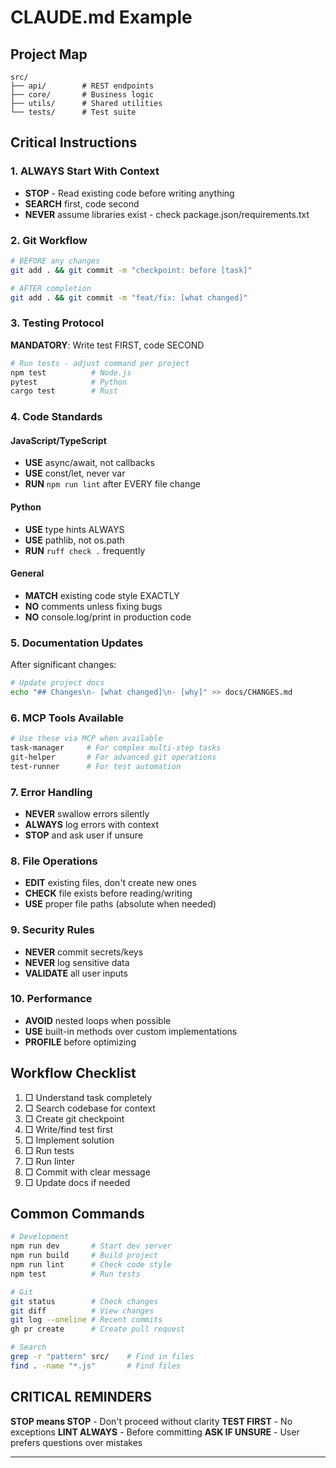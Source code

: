 <!-- 
CRITICAL: Keep CLAUDE.md under 150 lines!
Past 200 lines, Claude starts ignoring instructions.
Be DIRECT. Use STRONG language. Less is more.

Structure:
1. Small project map
2. Clear workflow outline  
3. Bash/CLI/MCP commands embedded
4. Style/format rules
-->

# CLAUDE.md Example

## Project Map
```
src/
├── api/        # REST endpoints
├── core/       # Business logic
├── utils/      # Shared utilities
└── tests/      # Test suite
```

## Critical Instructions

### 1. ALWAYS Start With Context
- **STOP** - Read existing code before writing anything
- **SEARCH** first, code second
- **NEVER** assume libraries exist - check package.json/requirements.txt

### 2. Git Workflow 
```bash
# BEFORE any changes
git add . && git commit -m "checkpoint: before [task]"

# AFTER completion
git add . && git commit -m "feat/fix: [what changed]"
```

### 3. Testing Protocol
**MANDATORY**: Write test FIRST, code SECOND
```bash
# Run tests - adjust command per project
npm test          # Node.js
pytest            # Python
cargo test        # Rust
```

### 4. Code Standards

#### JavaScript/TypeScript
- **USE** async/await, not callbacks
- **USE** const/let, never var
- **RUN** `npm run lint` after EVERY file change

#### Python
- **USE** type hints ALWAYS
- **USE** pathlib, not os.path
- **RUN** `ruff check .` frequently

#### General
- **MATCH** existing code style EXACTLY
- **NO** comments unless fixing bugs
- **NO** console.log/print in production code

### 5. Documentation Updates
After significant changes:
```bash
# Update project docs
echo "## Changes\n- [what changed]\n- [why]" >> docs/CHANGES.md
```

### 6. MCP Tools Available
```bash
# Use these via MCP when available
task-manager     # For complex multi-step tasks
git-helper       # For advanced git operations
test-runner      # For test automation
```

### 7. Error Handling
- **NEVER** swallow errors silently
- **ALWAYS** log errors with context
- **STOP** and ask user if unsure

### 8. File Operations
- **EDIT** existing files, don't create new ones
- **CHECK** file exists before reading/writing
- **USE** proper file paths (absolute when needed)

### 9. Security Rules
- **NEVER** commit secrets/keys
- **NEVER** log sensitive data
- **VALIDATE** all user inputs

### 10. Performance
- **AVOID** nested loops when possible
- **USE** built-in methods over custom implementations
- **PROFILE** before optimizing

## Workflow Checklist

1. □ Understand task completely
2. □ Search codebase for context
3. □ Create git checkpoint
4. □ Write/find test first
5. □ Implement solution
6. □ Run tests
7. □ Run linter
8. □ Commit with clear message
9. □ Update docs if needed

## Common Commands
```bash
# Development
npm run dev       # Start dev server
npm run build     # Build project
npm run lint      # Check code style
npm test          # Run tests

# Git
git status        # Check changes
git diff          # View changes
git log --oneline # Recent commits
gh pr create      # Create pull request

# Search
grep -r "pattern" src/    # Find in files
find . -name "*.js"       # Find files
```

## CRITICAL REMINDERS

**STOP means STOP** - Don't proceed without clarity
**TEST FIRST** - No exceptions
**LINT ALWAYS** - Before committing
**ASK IF UNSURE** - User prefers questions over mistakes

---
